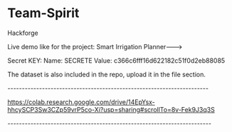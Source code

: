 # Team-Spirit


Hackforge


Live demo like for the project: Smart Irrigation Planner--->

Secret KEY: 
Name: SECRETE
Value: c366c6fff16d622182c51f0d2eb88085

The dataset is also included in the repo, upload it in the file section.

*----------------------------------------------------------------------*


https://colab.research.google.com/drive/14EpYsx-hhcySCP3Sw3CZp59vrP5co-Xi?usp=sharing#scrollTo=8v-Fek9J3q3S


*-----------------------------------------------------------------------*
